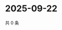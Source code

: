 # 2025-09-22

共 0 条

<!-- BEGIN ZHIHUQUESTIONS -->
<!-- 最后更新时间 Mon Sep 22 2025 07:09:57 GMT+0800 (China Standard Time) -->

<!-- END ZHIHUQUESTIONS -->
